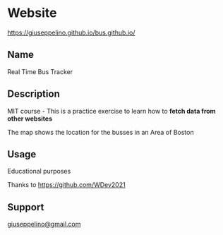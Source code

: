 # Website
https://giuseppelino.github.io/bus.github.io/

## Name  
Real Time Bus Tracker

## Description  
MIT course - This is a practice exercise to learn how to **fetch data from other websites**

The map shows the location for the busses in an Area of Boston

## Usage
Educational purposes

Thanks to https://github.com/WDev2021

## Support
giuseppelino@gmail.com

